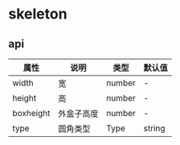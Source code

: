 
# skeleton


## api
|  属性   | 说明  | 类型 | 默认值 |
|  ----  | ----  | ---- | ---- |
| width | 宽 | number | - |
| height | 高 | number | - |
| boxheight | 外盒子高度 | number | - |
| type | 圆角类型 | Type|string | - |
